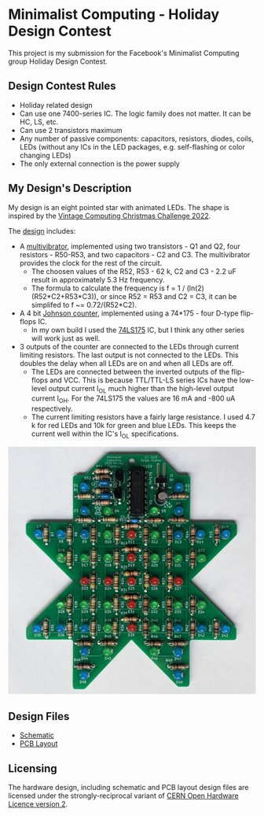 # Minimalist Computing - Holiday Design Contest

This project is my submission for the Facebook's Minimalist Computing group Holiday Design Contest.

## Design Contest Rules
* Holiday related design
* Can use one 7400-series IC. The logic family does not matter. It can be HC, LS, etc.
* Can use 2 transistors maximum
* Any number of passive components: capacitors, resistors, diodes, coils, LEDs (without any ICs in the LED packages, e.g. self-flashing or color changing LEDs)
* The only external connection is the power supply

## My Design's Description

My design is an eight pointed star with animated LEDs. The shape is inspired by the [Vintage Computing Christmas Challenge 2022](https://logiker.com/Vintage-Computing-Christmas-Challenge-2022).

The [design](KiCad/star-schematic-1.0.pdf) includes:
* A [multivibrator](https://en.wikipedia.org/wiki/Multivibrator), implemented using two transistors - Q1 and Q2, four resistors - R50-R53, and two capacitors - C2 and C3. The multivibrator provides the clock for the rest of the circuit.
  * The choosen values of the R52, R53 - 62 k, C2 and C3 - 2.2 uF result in approximately 5.3 Hz frequency.
  * The formula to calculate the frequency is f = 1 / (ln(2)(R52\*C2+R53\*C3)), or since R52 = R53 and C2 = C3, it can be simplifed to f ~= 0.72/(R52*C2).
* A 4 bit [Johnson counter](https://en.wikipedia.org/wiki/Ring_counter), implemented using a 74*175 - four D-type flip-flops IC.
  * In my own build I used the [74LS175](https://www.ti.com/lit/ds/symlink/sn74ls174.pdf) IC, but I think any other series will work just as well.
* 3 outputs of the counter are connected to the LEDs through current limiting resistors. The last output is not connected to the LEDs. This doubles the delay when all LEDs are on and when all LEDs are off.
  * The LEDs are connected between the inverted outputs of the flip-flops and VCC. This is because TTL/TTL-LS series ICs have the low-level output current I<sub>OL</sub> much higher than the high-level output current I<sub>OH</sub>. For the 74LS175 the values are 16 mA and -800 uA respectively.
  * The current limiting resistors have a fairly large resistance. I used 4.7 k for red LEDs and 10k for green and blue LEDs. This keeps the current well within the IC's I<sub>OL</sub> specifications.

![Star Assembled Board](images/holiday174-star.jpg)

## Design Files

* [Schematic](KiCad/star-schematic-1.0.pdf)
* [PCB Layout](KiCad/star-board-1.0.pdf)

## Licensing

The hardware design, including schematic and PCB layout design files are licensed under the strongly-reciprocal variant of [CERN Open Hardware Licence version 2](license-cern_ohl_s_v2.txt).

